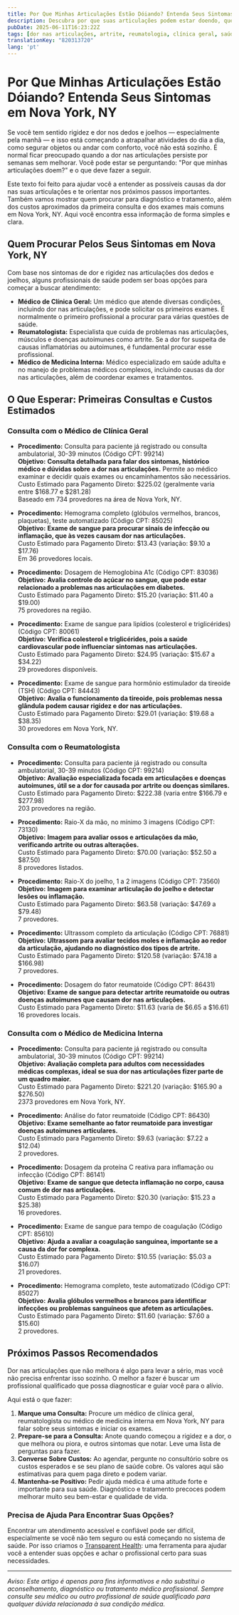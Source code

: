 ```yaml
---
title: Por Que Minhas Articulações Estão Dóiando? Entenda Seus Sintomas em Nova York, NY  
description: Descubra por que suas articulações podem estar doendo, quem procurar para tratamento e os custos estimados de saúde em Nova York, NY para sintomas de dor nas articulações.  
pubDate: 2025-06-11T16:23:22Z
tags: [dor nas articulações, artrite, reumatologia, clínica geral, saúde em Nova York, custos de saúde]
translationKey: "820313720"
lang: 'pt'
---
```


# Por Que Minhas Articulações Estão Dóiando? Entenda Seus Sintomas em Nova York, NY

Se você tem sentido rigidez e dor nos dedos e joelhos — especialmente pela manhã — e isso está começando a atrapalhar atividades do dia a dia, como segurar objetos ou andar com conforto, você não está sozinho. É normal ficar preocupado quando a dor nas articulações persiste por semanas sem melhorar. Você pode estar se perguntando: "Por que minhas articulações doem?" e o que deve fazer a seguir.

Este texto foi feito para ajudar você a entender as possíveis causas da dor nas suas articulações e te orientar nos próximos passos importantes. Também vamos mostrar quem procurar para diagnóstico e tratamento, além dos custos aproximados da primeira consulta e dos exames mais comuns em Nova York, NY. Aqui você encontra essa informação de forma simples e clara.

## Quem Procurar Pelos Seus Sintomas em Nova York, NY

Com base nos sintomas de dor e rigidez nas articulações dos dedos e joelhos, alguns profissionais de saúde podem ser boas opções para começar a buscar atendimento:

- **Médico de Clínica Geral:** Um médico que atende diversas condições, incluindo dor nas articulações, e pode solicitar os primeiros exames. É normalmente o primeiro profissional a procurar para várias questões de saúde.  
- **Reumatologista:** Especialista que cuida de problemas nas articulações, músculos e doenças autoimunes como artrite. Se a dor for suspeita de causas inflamatórias ou autoimunes, é fundamental procurar esse profissional.  
- **Médico de Medicina Interna:** Médico especializado em saúde adulta e no manejo de problemas médicos complexos, incluindo causas da dor nas articulações, além de coordenar exames e tratamentos.

## O Que Esperar: Primeiras Consultas e Custos Estimados

### Consulta com o Médico de Clínica Geral

- **Procedimento:** Consulta para paciente já registrado ou consulta ambulatorial, 30-39 minutos (Código CPT: 99214)  
  **Objetivo:** **Consulta detalhada para falar dos sintomas, histórico médico e dúvidas sobre a dor nas articulações.** Permite ao médico examinar e decidir quais exames ou encaminhamentos são necessários.  
  Custo Estimado para Pagamento Direto: $225.02 (geralmente varia entre $168.77 e $281.28)  
  Baseado em 734 provedores na área de Nova York, NY.

- **Procedimento:** Hemograma completo (glóbulos vermelhos, brancos, plaquetas), teste automatizado (Código CPT: 85025)  
  **Objetivo:** **Exame de sangue para procurar sinais de infecção ou inflamação, que às vezes causam dor nas articulações.**  
  Custo Estimado para Pagamento Direto: $13.43 (variação: $9.10 a $17.76)  
  Em 36 provedores locais.

- **Procedimento:** Dosagem de Hemoglobina A1c (Código CPT: 83036)  
  **Objetivo:** **Avalia controle do açúcar no sangue, que pode estar relacionado a problemas nas articulações em diabetes.**  
  Custo Estimado para Pagamento Direto: $15.20 (variação: $11.40 a $19.00)  
  75 provedores na região.

- **Procedimento:** Exame de sangue para lipídios (colesterol e triglicérides) (Código CPT: 80061)  
  **Objetivo:** **Verifica colesterol e triglicérides, pois a saúde cardiovascular pode influenciar sintomas nas articulações.**  
  Custo Estimado para Pagamento Direto: $24.95 (variação: $15.67 a $34.22)  
  29 provedores disponíveis.

- **Procedimento:** Exame de sangue para hormônio estimulador da tireoide (TSH) (Código CPT: 84443)  
  **Objetivo:** **Avalia o funcionamento da tireoide, pois problemas nessa glândula podem causar rigidez e dor nas articulações.**  
  Custo Estimado para Pagamento Direto: $29.01 (variação: $19.68 a $38.35)  
  30 provedores em Nova York, NY.

### Consulta com o Reumatologista

- **Procedimento:** Consulta para paciente já registrado ou consulta ambulatorial, 30-39 minutos (Código CPT: 99214)  
  **Objetivo:** **Avaliação especializada focada em articulações e doenças autoimunes, útil se a dor for causada por artrite ou doenças similares.**  
  Custo Estimado para Pagamento Direto: $222.38 (varia entre $166.79 e $277.98)  
  203 provedores na região.

- **Procedimento:** Raio-X da mão, no mínimo 3 imagens (Código CPT: 73130)  
  **Objetivo:** **Imagem para avaliar ossos e articulações da mão, verificando artrite ou outras alterações.**  
  Custo Estimado para Pagamento Direto: $70.00 (variação: $52.50 a $87.50)  
  8 provedores listados.

- **Procedimento:** Raio-X do joelho, 1 a 2 imagens (Código CPT: 73560)  
  **Objetivo:** **Imagem para examinar articulação do joelho e detectar lesões ou inflamação.**  
  Custo Estimado para Pagamento Direto: $63.58 (variação: $47.69 a $79.48)  
  7 provedores.

- **Procedimento:** Ultrassom completo da articulação (Código CPT: 76881)  
  **Objetivo:** **Ultrassom para avaliar tecidos moles e inflamação ao redor da articulação, ajudando no diagnóstico dos tipos de artrite.**  
  Custo Estimado para Pagamento Direto: $120.58 (variação: $74.18 a $166.98)  
  7 provedores.

- **Procedimento:** Dosagem do fator reumatoide (Código CPT: 86431)  
  **Objetivo:** **Exame de sangue para detectar artrite reumatoide ou outras doenças autoimunes que causam dor nas articulações.**  
  Custo Estimado para Pagamento Direto: $11.63 (varia de $6.65 a $16.61)  
  16 provedores locais.

### Consulta com o Médico de Medicina Interna

- **Procedimento:** Consulta para paciente já registrado ou consulta ambulatorial, 30-39 minutos (Código CPT: 99214)  
  **Objetivo:** **Avaliação completa para adultos com necessidades médicas complexas, ideal se sua dor nas articulações fizer parte de um quadro maior.**  
  Custo Estimado para Pagamento Direto: $221.20 (variação: $165.90 a $276.50)  
  2373 provedores em Nova York, NY.

- **Procedimento:** Análise do fator reumatoide (Código CPT: 86430)  
  **Objetivo:** **Exame semelhante ao fator reumatoide para investigar doenças autoimunes articulares.**  
  Custo Estimado para Pagamento Direto: $9.63 (variação: $7.22 a $12.04)  
  2 provedores.

- **Procedimento:** Dosagem da proteína C reativa para inflamação ou infecção (Código CPT: 86141)  
  **Objetivo:** **Exame de sangue que detecta inflamação no corpo, causa comum de dor nas articulações.**  
  Custo Estimado para Pagamento Direto: $20.30 (variação: $15.23 a $25.38)  
  16 provedores.

- **Procedimento:** Exame de sangue para tempo de coagulação (Código CPT: 85610)  
  **Objetivo:** **Ajuda a avaliar a coagulação sanguínea, importante se a causa da dor for complexa.**  
  Custo Estimado para Pagamento Direto: $10.55 (variação: $5.03 a $16.07)  
  21 provedores.

- **Procedimento:** Hemograma completo, teste automatizado (Código CPT: 85027)  
  **Objetivo:** **Avalia glóbulos vermelhos e brancos para identificar infecções ou problemas sanguíneos que afetem as articulações.**  
  Custo Estimado para Pagamento Direto: $11.60 (variação: $7.60 a $15.60)  
  2 provedores.

## Próximos Passos Recomendados

Dor nas articulações que não melhora é algo para levar a sério, mas você não precisa enfrentar isso sozinho. O melhor a fazer é buscar um profissional qualificado que possa diagnosticar e guiar você para o alívio.

Aqui está o que fazer:

1. **Marque uma Consulta:** Procure um médico de clínica geral, reumatologista ou médico de medicina interna em Nova York, NY para falar sobre seus sintomas e iniciar os exames.  
2. **Prepare-se para a Consulta:** Anote quando começou a rigidez e a dor, o que melhora ou piora, e outros sintomas que notar. Leve uma lista de perguntas para fazer.  
3. **Converse Sobre Custos:** Ao agendar, pergunte no consultório sobre os custos esperados e se seu plano de saúde cobre. Os valores aqui são estimativas para quem paga direto e podem variar.  
4. **Mantenha-se Positivo:** Pedir ajuda médica é uma atitude forte e importante para sua saúde. Diagnóstico e tratamento precoces podem melhorar muito seu bem-estar e qualidade de vida.

### Precisa de Ajuda Para Encontrar Suas Opções?

Encontrar um atendimento acessível e confiável pode ser difícil, especialmente se você não tem seguro ou está começando no sistema de saúde. Por isso criamos o [Transparent Health](https://transparenthealth.ai): uma ferramenta para ajudar você a entender suas opções e achar o profissional certo para suas necessidades.

---

*Aviso: Este artigo é apenas para fins informativos e não substitui o aconselhamento, diagnóstico ou tratamento médico profissional. Sempre consulte seu médico ou outro profissional de saúde qualificado para qualquer dúvida relacionada à sua condição médica.*